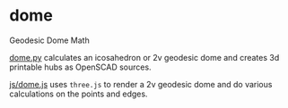 # dome
Geodesic Dome Math

[dome.py](dome.py) calculates an icosahedron or 2v geodesic dome and creates 3d printable hubs as OpenSCAD sources.

[js/dome.js](js/dome.js) uses `three.js` to render a 2v geodesic dome and do various calculations on the points and edges.
